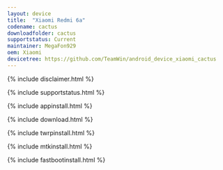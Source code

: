 ```yaml
---
layout: device
title:  "Xiaomi Redmi 6a"
codename: cactus
downloadfolder: cactus
supportstatus: Current
maintainer: MegaFon929
oem: Xiaomi
devicetree: https://github.com/TeamWin/android_device_xiaomi_cactus
---
```


{% include disclaimer.html %}

{% include supportstatus.html %}

{% include appinstall.html %}

{% include download.html %}

{% include twrpinstall.html %}

{% include mtkinstall.html %}

{% include fastbootinstall.html %}
